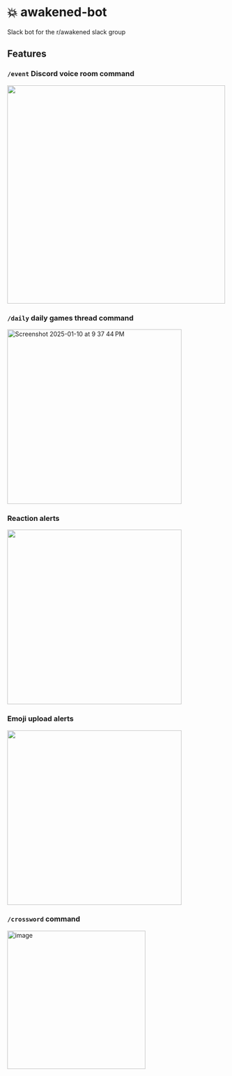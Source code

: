 # 💥 awakened-bot

Slack bot for the r/awakened slack group

## Features

### `/event` Discord voice room command

<img width="500" src="https://github.com/user-attachments/assets/6cc9eec0-adb4-4948-bfb5-12b063e09945" />

### `/daily` daily games thread command

<img width="400" alt="Screenshot 2025-01-10 at 9 37 44 PM" src="https://github.com/user-attachments/assets/169f2666-b29c-40a7-9040-1951eba6455f" />

### Reaction alerts

<img width="400" src="https://github.com/user-attachments/assets/66762ca1-d8c5-413b-b32b-d34a96d3e89d" />

### Emoji upload alerts

<img width="400" src="https://github.com/user-attachments/assets/02f55165-4405-4036-9f8f-f0a831f934fb" />


### `/crossword` command

<img width="317" alt="image" src="https://github.com/user-attachments/assets/b92ae036-eea5-40a2-81d3-3f1d66b1d0ad" />
